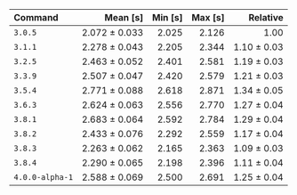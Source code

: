 | Command | Mean [s] | Min [s] | Max [s] | Relative |
|:---|---:|---:|---:|---:|
| `3.0.5` | 2.072 ± 0.033 | 2.025 | 2.126 | 1.00 |
| `3.1.1` | 2.278 ± 0.043 | 2.205 | 2.344 | 1.10 ± 0.03 |
| `3.2.5` | 2.463 ± 0.052 | 2.401 | 2.581 | 1.19 ± 0.03 |
| `3.3.9` | 2.507 ± 0.047 | 2.420 | 2.579 | 1.21 ± 0.03 |
| `3.5.4` | 2.771 ± 0.088 | 2.618 | 2.871 | 1.34 ± 0.05 |
| `3.6.3` | 2.624 ± 0.063 | 2.556 | 2.770 | 1.27 ± 0.04 |
| `3.8.1` | 2.683 ± 0.064 | 2.592 | 2.784 | 1.29 ± 0.04 |
| `3.8.2` | 2.433 ± 0.076 | 2.292 | 2.559 | 1.17 ± 0.04 |
| `3.8.3` | 2.263 ± 0.062 | 2.165 | 2.363 | 1.09 ± 0.03 |
| `3.8.4` | 2.290 ± 0.065 | 2.198 | 2.396 | 1.11 ± 0.04 |
| `4.0.0-alpha-1` | 2.588 ± 0.069 | 2.500 | 2.691 | 1.25 ± 0.04 |
